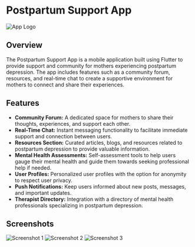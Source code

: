 # Postpartum Support App

![App Logo](path/to/your/logo.png)

## Overview

The Postpartum Support App is a mobile application built using Flutter to provide support and community for mothers experiencing postpartum depression. The app includes features such as a community forum, resources, and real-time chat to create a supportive environment for mothers to connect and share their experiences.

## Features

- **Community Forum:** A dedicated space for mothers to share their thoughts, experiences, and support each other.
- **Real-Time Chat:** Instant messaging functionality to facilitate immediate support and connection between users.
- **Resources Section:** Curated articles, blogs, and resources related to postpartum depression to provide valuable information.
- **Mental Health Assessments:** Self-assessment tools to help users gauge their mental health and guide them towards seeking professional help if needed.
- **User Profiles:** Personalized user profiles with the option for anonymity to respect user privacy.
- **Push Notifications:** Keep users informed about new posts, messages, and important updates.
- **Therapist Directory:** Integration with a directory of mental health professionals specializing in postpartum depression.

## Screenshots

![Screenshot 1](path/to/screenshot1.png)
![Screenshot 2](path/to/screenshot2.png)
![Screenshot 3](path/to/screenshot3.png)

